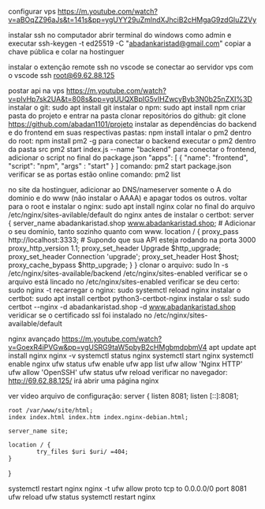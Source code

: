 configurar vps
https://m.youtube.com/watch?v=aBOqZZ96aJs&t=141s&pp=ygUYY29uZmlndXJhciB2cHMgaG9zdGluZ2Vy


instalar ssh no computador
abrir terminal do windows como admin e executar
ssh-keygen -t ed25519 -C "abadankaristad@gmail.com"
copiar a chave pública e colar na hostinguer


instalar o extenção remote ssh no vscode
se conectar ao servidor vps com o vscode
ssh root@69.62.88.125


postar api na vps
https://m.youtube.com/watch?v=pIvHp7sk2UA&t=808s&pp=ygUUQXBpIG5vIHZwcyByb3N0b25nZXI%3D
instalar o git: sudo apt install git
instalar o npm: sudo apt install npm
criar pasta do projeto e entrar na pasta
clonar repositórios do github: git clone https://github.com/abadan1101/projeto
instalar as dependências do backend e do frontend em suas respectivas pastas: npm install
intalar o pm2 dentro do root: npm install pm2 -g
para conectar o backend executar o pm2 dentro da pasta src
pm2 start index.js --name "backend"
para conectar o frontend, adicionar o script no final do package.json
"apps": [
        {
            "name": "frontend",
            "script": "npm",
            "args" : "start"
}
]
comando: pm2 start package.json
verificar se as portas estão online
comando: pm2 list

no site da hostinguer, adicionar ao DNS/nameserver somente o A do dominio e do www (não instalar o AAAA) e apagar todos os outros.
voltar para o root e instalar o nginx: sudo apt install nginx
colar no final do arquivo /etc/nginx/sites-avilable/default do nginx antes de instalar o certbot:
server {
    server_name abadankaristad.shop www.abadankaristad.shop; # Adicionar o seu domínio, tanto sozinho quanto com www.
    location / {
        proxy_pass http://localhost:3333; # Supondo que sua API esteja rodando na porta 3000
        proxy_http_version 1.1;
        proxy_set_header Upgrade $http_upgrade;
        proxy_set_header Connection 'upgrade';
        proxy_set_header Host $host;
        proxy_cache_bypass $http_upgrade;
}
}
clonar o arquivo: sudo ln -s /etc/nginx/sites-available/backend /etc/nginx/sites-enabled
verificar se o arquivo está lincado no /etc/nginx/sites-enabled
verificar se deu certo: sudo nginx -t
recarregar o nginx: sudo systemctl reload nginx
instalar o certbot: sudo apt install certbot python3-certbot-nginx
instalar o ssl: sudo certbot --nginx -d abadankaristad.shop -d www.abadankaristad.shop
veridicar se o certificado ssl foi instalado no /etc/nginx/sites-available/default






nginx avançado
https://m.youtube.com/watch?v=GoexR4iPVGw&pp=ygUSRG9taW5pbyB2cHMgbmdpbmV4
apt update
apt install nginx
nginx -v
systemctl status nginx
systemctl start nginx
systemctl enable nginx
ufw status
ufw enable
ufw app list
ufw allow 'Nginx HTTP'
ufw allow 'OpenSSH'
ufw status
ufw reload
verificar no navegador: http://69.62.88.125/
irá abrir uma página nginx

ver video
arquivo de configuração:
server {
	listen 8081;
	listen [::]:8081;

    root /var/www/site/html;
    index index.html index.htm index.nginx-debian.html;

    server_name site;

    location / {
            try_files $uri $uri/ =404;
    }
}

systemctl restart nginx
nginx -t
ufw allow proto tcp to 0.0.0.0/0 port 8081
ufw reload
ufw status
systemctl restart nginx

